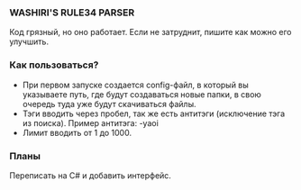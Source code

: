 
### WASHIRI'S RULE34 PARSER
Код грязный, но оно работает. Если не затруднит, пишите как можно его улучшить.

### Как пользоваться?
- При первом запуске создается config-файл, в который вы указываете путь, где будут создаваться новые папки, в свою очередь туда уже будут скачиваться файлы.
- Тэги вводить через пробел, так же есть антитэги (исключение тэга из поиска). Пример антитэга: -yaoi
- Лимит вводить от 1 до 1000.

### Планы
Переписать на C# и добавить интерфейс.
